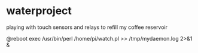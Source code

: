 # waterproject
playing with touch sensors and relays to refill my coffee reservoir


@reboot exec /usr/bin/perl /home/pi/watch.pl >> /tmp/mydaemon.log 2>&1 &

